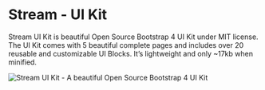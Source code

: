 # Stream - UI Kit

Stream UI Kit is beautiful Open Source Bootstrap 4 UI Kit under MIT license. The UI Kit comes with 5 beautiful complete pages and includes over 20 reusable and customizable UI Blocks. It’s lightweight and only ~17kb when minified.

![Stream UI Kit - A beautiful Open Source Bootstrap 4 UI Kit](http://htmlstream.com/product-hunt/updated/promo.jpg)

